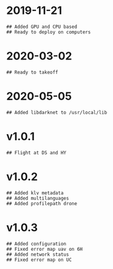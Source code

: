 # 2019-11-21
    ## Added GPU and CPU based 
    ## Ready to deploy on computers 
# 2020-03-02
    ## Ready to takeoff
# 2020-05-05
    ## Added libdarknet to /usr/local/lib
# v1.0.1
    ## Flight at DS and HY
# v1.0.2
    ## Added klv metadata
    ## Added multilanguages
    ## Added profilepath drone
# v1.0.3
    ## Added configuration
    ## Fixed error map uav on 6H
    ## Added network status
    ## Fixed error map on UC	
